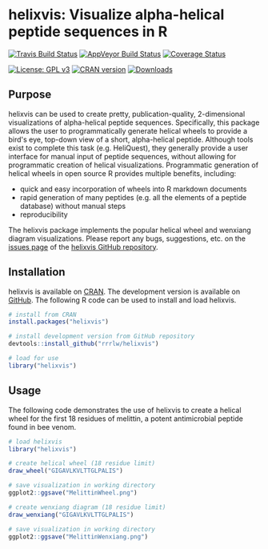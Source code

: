 # helixvis: Visualize alpha-helical peptide sequences in R

[![Travis Build Status](https://travis-ci.org/rrrlw/helixvis.svg?branch=master)](https://travis-ci.org/rrrlw/helixvis)
[![AppVeyor Build Status](https://ci.appveyor.com/api/projects/status/github/rrrlw/helixvis?branch=master&svg=true)](https://ci.appveyor.com/project/rrrlw/helixvis)
[![Coverage Status](https://img.shields.io/codecov/c/github/rrrlw/helixvis/master.svg)](https://codecov.io/github/rrrlw/helixvis?branch=master)

[![License: GPL v3](https://img.shields.io/badge/License-GPL%20v3-blue.svg)](https://www.gnu.org/licenses/gpl-3.0)
[![CRAN version](http://www.r-pkg.org/badges/version/helixvis)](https://CRAN.R-project.org/package=helixvis)
[![Downloads](http://cranlogs.r-pkg.org/badges/grand-total/helixvis)](https://CRAN.R-project.org/package=helixvis)

## Purpose

helixvis can be used to create pretty, publication-quality, 2-dimensional visualizations of alpha-helical peptide sequences.
Specifically, this package allows the user to programmatically generate helical wheels to provide a bird's eye, top-down view of a short, alpha-helical peptide.
Although tools exist to complete this task (e.g. HeliQuest), they generally provide a user interface for manual input of peptide sequences, without allowing for programmatic creation of helical visualizations.
Programmatic generation of helical wheels in open source R provides multiple benefits, including:

* quick and easy incorporation of wheels into R markdown documents
* rapid generation of many peptides (e.g. all the elements of a peptide database) without manual steps
* reproducibility

The helixvis package implements the popular helical wheel and wenxiang diagram visualizations.
Please report any bugs, suggestions, etc. on the [issues page](https://github.com/rrrlw/helixvis/issues) of the [helixvis GitHub repository](https://github.com/rrrlw/helixvis).

## Installation

helixvis is available on [CRAN](https://CRAN.R-project.org/package=helixvis).
The development version is available on [GitHub](https://github.com/rrrlw/helixvis).
The following R code can be used to install and load helixvis.

```r
# install from CRAN
install.packages("helixvis")

# install development version from GitHub repository
devtools::install_github("rrrlw/helixvis")

# load for use
library("helixvis")
```

## Usage

The following code demonstrates the use of helixvis to create a helical wheel for the first 18 residues of melittin, a potent antimicrobial peptide found in bee venom.

```r
# load helixvis
library("helixvis")

# create helical wheel (18 residue limit)
draw_wheel("GIGAVLKVLTTGLPALIS")

# save visualization in working directory
ggplot2::ggsave("MelittinWheel.png")

# create wenxiang diagram (18 residue limit)
draw_wenxiang("GIGAVLKVLTTGLPALIS")

# save visualization in working directory
ggplot2::ggsave("MelittinWenxiang.png")
```
